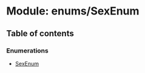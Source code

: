 # Module: enums/SexEnum

## Table of contents

### Enumerations

- [SexEnum](../wiki/enums.SexEnum.SexEnum)
